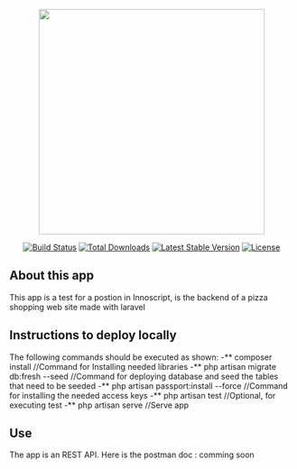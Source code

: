 <p align="center"><img src="https://res.cloudinary.com/dtfbvvkyp/image/upload/v1566331377/laravel-logolockup-cmyk-red.svg" width="400"></p>

<p align="center">
<a href="https://travis-ci.org/laravel/framework"><img src="https://travis-ci.org/laravel/framework.svg" alt="Build Status"></a>
<a href="https://packagist.org/packages/laravel/framework"><img src="https://poser.pugx.org/laravel/framework/d/total.svg" alt="Total Downloads"></a>
<a href="https://packagist.org/packages/laravel/framework"><img src="https://poser.pugx.org/laravel/framework/v/stable.svg" alt="Latest Stable Version"></a>
<a href="https://packagist.org/packages/laravel/framework"><img src="https://poser.pugx.org/laravel/framework/license.svg" alt="License"></a>
</p>

## About this app

This app is a test for a postion in Innoscript, is the backend of a pizza shopping web site made with laravel


## Instructions to deploy locally

The following commands should be executed as shown:
    -** composer install //Command for Installing needed libraries
    -** php artisan migrate db:fresh --seed //Command for deploying database and seed the tables that need to be seeded
    -** php artisan passport:install --force //Command for installing the needed access keys
    -** php artisan test //Optional, for executing test
    -** php artisan serve //Serve app
    

## Use

The app is an REST API. Here is the postman doc : comming soon
